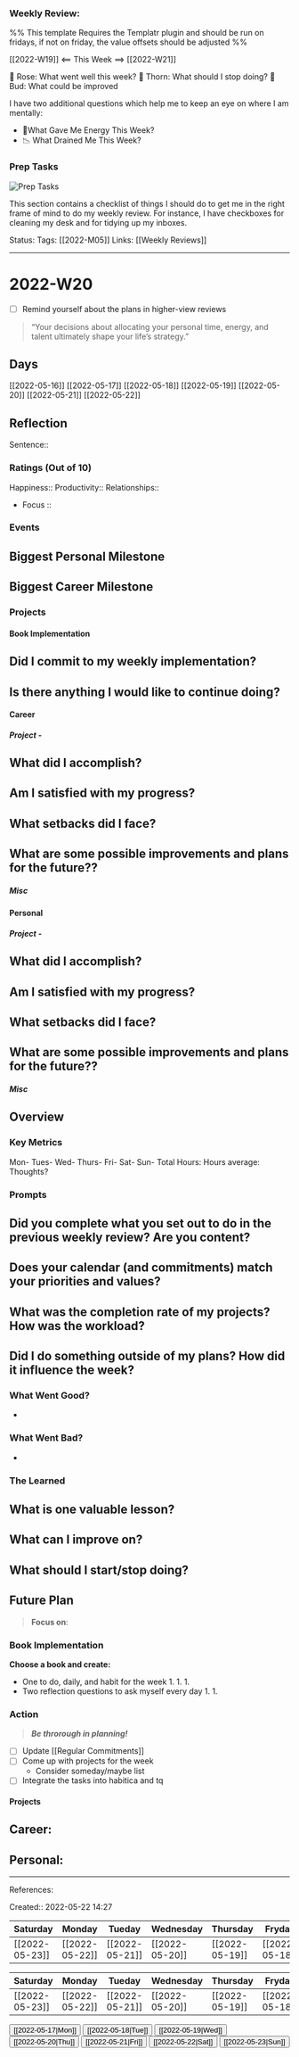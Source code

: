 ### Weekly Review:
%% This template Requires the Templatr plugin and should be run on fridays, if not on friday, the value offsets should be adjusted %%

[[2022-W19]] <== This Week ==> [[2022-W21]]




🌹 Rose: What went well this week?
🌵 Thorn: What should I stop doing?
🌱 Bud: What could be improved

I have two additional questions which help me to keep an eye on where I am mentally:

-   🔋What Gave Me Energy This Week?
-   📉 What Drained Me This Week?


### Prep Tasks

![Prep Tasks](https://www.mishacreatrix.com/assets/images/2022/MXB22007/prep-tasks.png)

This section contains a checklist of things I should do to get me in the right frame of mind to do my weekly review. For instance, I have checkboxes for cleaning my desk and for tidying up my inboxes.

Status:
Tags: [[2022-M05]]
Links: [[Weekly Reviews]]
___

# 2022-W20
- [ ] Remind yourself about the plans in higher-view reviews

> “Your decisions about allocating your personal time, energy, and talent ultimately shape your life’s strategy.”
## Days
[[2022-05-16]]
[[2022-05-17]]
[[2022-05-18]]
[[2022-05-19]]
[[2022-05-20]]
[[2022-05-21]]
[[2022-05-22]]
## Reflection
Sentence:: 
### Ratings (Out of 10)
Happiness:: 
Productivity:: 
Relationships:: 
- Focus :: 

### Events
**Biggest Personal Milestone**
- 

**Biggest Career Milestone**
- 
### Projects
#### Book Implementation
**Did I commit to my weekly implementation?**
- 

**Is there anything I would like to continue doing?**
- 
#### Career
##### Project - 
**What did I accomplish?**
- 

**Am I satisfied with my progress?**
- 

**What setbacks did I face?**
- 

**What are some possible improvements and plans for the future??**
- 
##### Misc
#### Personal
##### Project - 
**What did I accomplish?**
- 

**Am I satisfied with my progress?**
- 

**What setbacks did I face?**
- 

**What are some possible improvements and plans for the future??**
- 
##### Misc
## Overview
### Key Metrics
Mon- 
Tues-
Wed-
Thurs- 
Fri- 
Sat- 
Sun- 
Total Hours:
Hours average: 
Thoughts?
### Prompts
**Did you complete what you set out to do in the previous weekly review? Are you content?**
- 

**Does your calendar (and commitments) match your priorities and values?**
- 

**What was the completion rate of my projects? How was the workload?**
- 

**Did I do something outside of my plans? How did it influence the week?**
- 

### What Went Good?
- 
### What Went Bad?
- 
### The Learned
**What is one valuable lesson?**
- 

**What can I improve on?**
- 

**What should I start/stop doing?**
- 

## Future Plan
> **Focus on**: 
### Book Implementation
**Choose a book and create:**
- One to do, daily, and habit for the week
	1. 
	1. 
	1. 
- Two reflection questions to ask myself every day
	1. 
	1. 
### Action
> ***Be throrough in planning!***
- [ ] Update [[Regular Commitments]]
- [ ] Come up with projects for the week
	- Consider someday/maybe list
- [ ] Integrate the tasks into habitica and tq
#### Projects
**Career:**
- 

**Personal:**
- 
___
References:

Created:: 2022-05-22 14:27


| Saturday | Monday | Tueday | Wednesday | Thursday | Fryday | Sunday |
| -------- | ------ | ------ | --------- | -------- | ------ | ------ |
|[[2022-05-23]]         | [[2022-05-22]]       |[[2022-05-21]]        |[[2022-05-20]]           |[[2022-05-19]]          |[[2022-05-18]]        | [[2022-05-17]]       |


| Saturday | Monday | Tueday | Wednesday | Thursday | Fryday | Sunday |
| -------- | ------ | ------ | --------- | -------- | ------ | ------ |
|[[2022-05-23]]         | [[2022-05-22]]       |[[2022-05-21]]        |[[2022-05-20]]           |[[2022-05-19]]          |[[2022-05-18]]        | [[2022-05-17]]       |









<button type="button" class="btn btn-outline-danger">[[2022-05-17|Mon]]</button> <button class="date_button_today">[[2022-05-18|Tue]]</button> <button class="date_button_today">[[2022-05-19|Wed]]</button><button class="date_button_today">[[2022-05-20|Thu]]</button> <button class="date_button_today">[[2022-05-21|Fri]]</button>  <button class="date_button_today">[[2022-05-22|Sat]]</button> <button class="date_button_today">[[2022-05-23|Sun]]</button> 